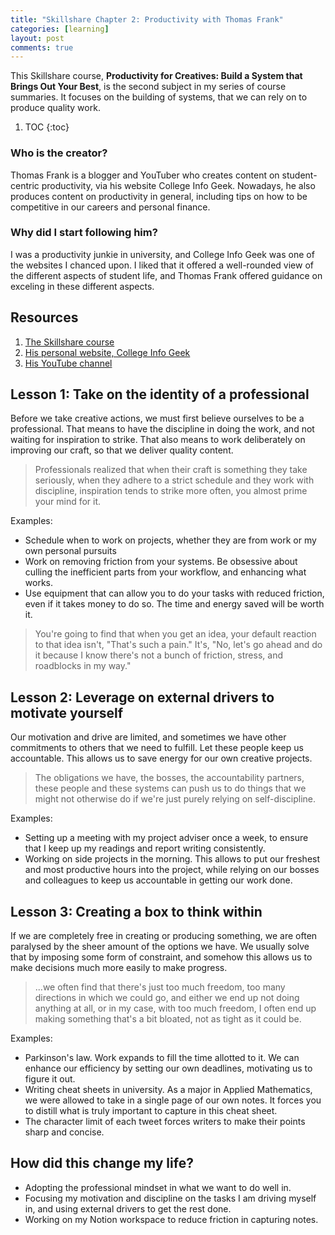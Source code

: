 ```yaml
---
title: "Skillshare Chapter 2: Productivity with Thomas Frank"
categories: [learning]
layout: post
comments: true
---
```


This Skillshare course, **Productivity for Creatives: Build a System that Brings Out Your Best**, is the second subject in my series of course summaries. It focuses on the building of systems, that we can rely on to produce quality work.

1. TOC
{:toc}

### Who is the creator?

Thomas Frank is a blogger and YouTuber who creates content on student-centric productivity, via his website College Info Geek. Nowadays, he also produces content on productivity in general, including tips on how to be competitive in our careers and personal finance.

### Why did I start following him?

I was a productivity junkie in university, and College Info Geek was one of the websites I chanced upon. I liked that it offered a well-rounded view of the different aspects of student life, and Thomas Frank offered guidance on exceling in these different aspects.

## Resources

1. [The Skillshare course](https://www.skillshare.com/classes/Productivity-for-Creatives-Build-a-System-That-Brings-Out-Your-Best/512772198/transcripts)
2. [His personal website, College Info Geek](https://collegeinfogeek.com/start/)
3. [His YouTube channel](https://www.youtube.com/channel/UCG-KntY7aVnIGXYEBQvmBAQ)

## Lesson 1: Take on the identity of a professional

Before we take creative actions, we must first believe ourselves to be a professional. That means to have the discipline in doing the work, and not waiting for inspiration to strike. That also means to work deliberately on improving our craft, so that we deliver quality content.

> Professionals realized that when their craft is something they take seriously, when they adhere to a strict schedule and they work with discipline, inspiration tends to strike more often, you almost prime your mind for it.

Examples:

- Schedule when to work on projects, whether they are from work or my own personal pursuits
- Work on removing friction from your systems. Be obsessive about culling the inefficient parts from your workflow, and enhancing what works.
- Use equipment that can allow you to do your tasks with reduced friction, even if it takes money to do so. The time and energy saved will be worth it.

> You're going to find that when you get an idea, your default reaction to that idea isn't, "That's such a pain." It's, "No, let's go ahead and do it because I know there's not a bunch of friction, stress, and roadblocks in my way."

## Lesson 2: Leverage on external drivers to motivate yourself

Our motivation and drive are limited, and sometimes we have other commitments to others that we need to fulfill. Let these people keep us accountable. This allows us to save energy for our own creative projects.

> The obligations we have, the bosses, the accountability partners, these people and these systems can push us to do things that we might not otherwise do if we're just purely relying on self-discipline.

Examples:

- Setting up a meeting with my project adviser once a week, to ensure that I keep up my readings and report writing consistently.
- Working on side projects in the morning. This allows to put our freshest and most productive hours into the project, while relying on our bosses and colleagues to keep us accountable in getting our work done.

## Lesson 3: Creating a box to think within

If we are completely free in creating or producing something, we are often paralysed by the sheer amount of the options we have. We usually solve that by imposing some form of constraint, and somehow this allows us to make decisions much more easily to make progress.

> ...we often find that there's just too much freedom, too many directions in which we could go, and either we end up not doing anything at all, or in my case, with too much freedom, I often end up making something that's a bit bloated, not as tight as it could be.

Examples:

- Parkinson's law. Work expands to fill the time allotted to it. We can enhance our efficiency by setting our own deadlines, motivating us to figure it out.
- Writing cheat sheets in university. As a major in Applied Mathematics, we were allowed to take in a single page of our own notes. It forces you to distill what is truly important to capture in this cheat sheet.
- The character limit of each tweet forces writers to make their points sharp and concise.

## How did this change my life?

- Adopting the professional mindset in what we want to do well in.
- Focusing my motivation and discipline on the tasks I am driving myself in, and using external drivers to get the rest done.
- Working on my Notion workspace to reduce friction in capturing notes.
